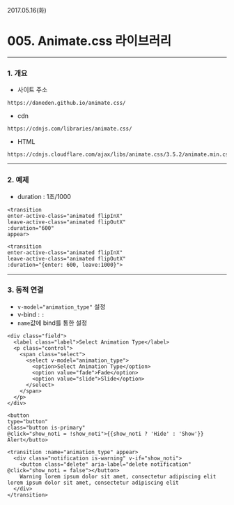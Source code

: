 2017.05.16(화)
# 005. Animate.css 라이브러리
---

### 1. 개요
- 사이트 주소
```
https://daneden.github.io/animate.css/
```
- cdn
```
https://cdnjs.com/libraries/animate.css/
```
- HTML
```
https://cdnjs.cloudflare.com/ajax/libs/animate.css/3.5.2/animate.min.css
```

---

### 2. 예제
- duration : 1초/1000

```
<transition
enter-active-class="animated flipInX"
leave-active-class="animated flipOutX"
:duration="600"
appear>
```

```
<transition
enter-active-class="animated flipInX"
leave-active-class="animated flipOutX"
:duration="{enter: 600, leave:1000}">
```

---

### 3. 동적 연결
- `v-model="animation_type"` 설정
- v-bind : `:`
- `name`값에 bind를 통한 설정
```
<div class="field">
  <label class="label">Select Animation Type</label>
  <p class="control">
    <span class="select">
      <select v-model="animation_type">
        <option>Select Animation Type</option>
        <option value="fade">Fade</option>
        <option value="slide">Slide</option>
      </select>
    </span>
  </p>
</div>

<button
type="button"
class="button is-primary"
@click="show_noti = !show_noti">{{show_noti ? 'Hide' : 'Show'}} Alert</butto>

<transition :name="animation_type" appear>
  <div class="notification is-warning" v-if="show_noti">
    <button class="delete" aria-label="delete notification" @click="show_noti = false"></button>
    Warning lorem ipsum dolor sit amet, consectetur adipiscing elit lorem ipsum dolor sit amet, consectetur adipiscing elit
  </div>
</transition>
```
